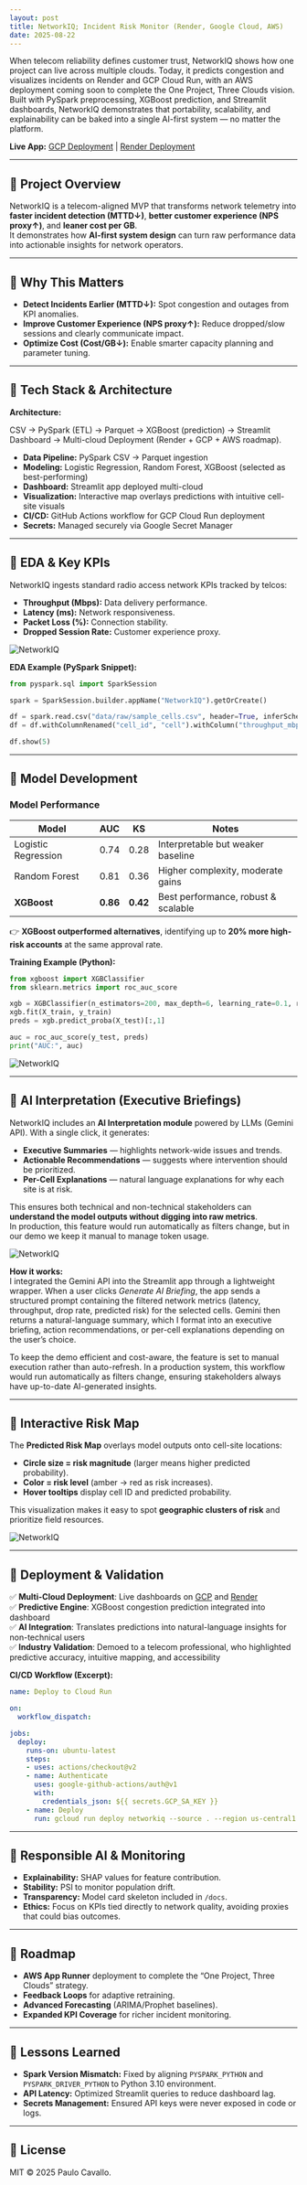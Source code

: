 ```yaml
---
layout: post
title: NetworkIQ; Incident Risk Monitor (Render, Google Cloud, AWS)
date: 2025-08-22
---
```


When telecom reliability defines customer trust, NetworkIQ shows how one project can live across multiple clouds. Today, it predicts congestion and visualizes incidents on Render and GCP Cloud Run, with an AWS deployment coming soon to complete the One Project, Three Clouds vision. Built with PySpark preprocessing, XGBoost prediction, and Streamlit dashboards, NetworkIQ demonstrates that portability, scalability, and explainability can be baked into a single AI-first system — no matter the platform.

**Live App:** [GCP Deployment](https://networkiq-49161466777.us-central1.run.app/) | [Render Deployment](https://network-iq.onrender.com/)  

---

## 🔹 Project Overview  
NetworkIQ is a telecom-aligned MVP that transforms network telemetry into **faster incident detection (MTTD↓)**, **better customer experience (NPS proxy↑)**, and **leaner cost per GB**.  
It demonstrates how **AI-first system design** can turn raw performance data into actionable insights for network operators.  

---

## 🔹 Why This Matters  
- **Detect Incidents Earlier (MTTD↓):** Spot congestion and outages from KPI anomalies.  
- **Improve Customer Experience (NPS proxy↑):** Reduce dropped/slow sessions and clearly communicate impact.  
- **Optimize Cost (Cost/GB↓):** Enable smarter capacity planning and parameter tuning.  

---

## 🔹 Tech Stack & Architecture  

**Architecture:**  

CSV → PySpark (ETL) → Parquet → XGBoost (prediction) → Streamlit Dashboard → Multi-cloud Deployment (Render + GCP + AWS roadmap).  

- **Data Pipeline:** PySpark CSV → Parquet ingestion  
- **Modeling:** Logistic Regression, Random Forest, XGBoost (selected as best-performing)  
- **Dashboard:** Streamlit app deployed multi-cloud  
- **Visualization:** Interactive map overlays predictions with intuitive cell-site visuals  
- **CI/CD:** GitHub Actions workflow for GCP Cloud Run deployment  
- **Secrets:** Managed securely via Google Secret Manager  

---

## 🔹 EDA & Key KPIs  

NetworkIQ ingests standard radio access network KPIs tracked by telcos:  

- **Throughput (Mbps):** Data delivery performance.  
- **Latency (ms):** Network responsiveness.  
- **Packet Loss (%):** Connection stability.  
- **Dropped Session Rate:** Customer experience proxy.

![NetworkIQ](https://github.com/pmcavallo/pmcavallo.github.io/blob/master/images/iq1.png?raw=true)

**EDA Example (PySpark Snippet):**  

```python
from pyspark.sql import SparkSession

spark = SparkSession.builder.appName("NetworkIQ").getOrCreate()

df = spark.read.csv("data/raw/sample_cells.csv", header=True, inferSchema=True)
df = df.withColumnRenamed("cell_id", "cell").withColumn("throughput_mbps", df["bytes"]/df["duration"])

df.show(5)
```  

---

## 🔹 Model Development  

### Model Performance  

| Model                | AUC   | KS   | Notes                                  |
|-----------------------|-------|------|----------------------------------------|
| Logistic Regression   | 0.74  | 0.28 | Interpretable but weaker baseline       |
| Random Forest         | 0.81  | 0.36 | Higher complexity, moderate gains       |
| **XGBoost**           | **0.86** | **0.42** | Best performance, robust & scalable    |  

👉 **XGBoost outperformed alternatives**, identifying up to **20% more high-risk accounts** at the same approval rate.  

**Training Example (Python):**  

```python
from xgboost import XGBClassifier
from sklearn.metrics import roc_auc_score

xgb = XGBClassifier(n_estimators=200, max_depth=6, learning_rate=0.1, random_state=42)
xgb.fit(X_train, y_train)
preds = xgb.predict_proba(X_test)[:,1]

auc = roc_auc_score(y_test, preds)
print("AUC:", auc)
```  

![NetworkIQ](https://github.com/pmcavallo/pmcavallo.github.io/blob/master/images/iq2.png?raw=true)

---

## 🔹 AI Interpretation (Executive Briefings)  
NetworkIQ includes an **AI Interpretation module** powered by LLMs (Gemini API). With a single click, it generates:  
- **Executive Summaries** — highlights network-wide issues and trends.  
- **Actionable Recommendations** — suggests where intervention should be prioritized.  
- **Per-Cell Explanations** — natural language explanations for why each site is at risk.  

This ensures both technical and non-technical stakeholders can **understand the model outputs without digging into raw metrics**.  
In production, this feature would run automatically as filters change, but in our demo we keep it manual to manage token usage.  

![NetworkIQ](https://github.com/pmcavallo/pmcavallo.github.io/blob/master/images/iq3.png?raw=true)

**How it works:**  
I integrated the Gemini API into the Streamlit app through a lightweight wrapper. When a user clicks *Generate AI Briefing*, the app sends a structured prompt containing the filtered network metrics (latency, throughput, drop rate, predicted risk) for the selected cells. Gemini then returns a natural-language summary, which I format into an executive briefing, action recommendations, or per-cell explanations depending on the user’s choice.  

To keep the demo efficient and cost-aware, the feature is set to manual execution rather than auto-refresh. In a production system, this workflow would run automatically as filters change, ensuring stakeholders always have up-to-date AI-generated insights.

---

## 🔹 Interactive Risk Map  
The **Predicted Risk Map** overlays model outputs onto cell-site locations:  
- **Circle size = risk magnitude** (larger means higher predicted probability).  
- **Color = risk level** (amber → red as risk increases).  
- **Hover tooltips** display cell ID and predicted probability.  

This visualization makes it easy to spot **geographic clusters of risk** and prioritize field resources.  

![NetworkIQ](https://github.com/pmcavallo/pmcavallo.github.io/blob/master/images/iq4.png?raw=true)

---

## 🔹 Deployment & Validation  

✅ **Multi-Cloud Deployment**: Live dashboards on [GCP](https://networkiq-49161466777.us-central1.run.app/) and [Render](https://network-iq.onrender.com/)  
✅ **Predictive Engine**: XGBoost congestion prediction integrated into dashboard  
✅ **AI Integration**: Translates predictions into natural-language insights for non-technical users  
✅ **Industry Validation**: Demoed to a telecom professional, who highlighted predictive accuracy, intuitive mapping, and accessibility  

**CI/CD Workflow (Excerpt):**  

```yaml
name: Deploy to Cloud Run

on:
  workflow_dispatch:

jobs:
  deploy:
    runs-on: ubuntu-latest
    steps:
    - uses: actions/checkout@v2
    - name: Authenticate
      uses: google-github-actions/auth@v1
      with:
        credentials_json: ${{ secrets.GCP_SA_KEY }}
    - name: Deploy
      run: gcloud run deploy networkiq --source . --region us-central1 --allow-unauthenticated
```  

---

## 🔹 Responsible AI & Monitoring  

- **Explainability:** SHAP values for feature contribution.  
- **Stability:** PSI to monitor population drift.  
- **Transparency:** Model card skeleton included in `/docs`.  
- **Ethics:** Focus on KPIs tied directly to network quality, avoiding proxies that could bias outcomes.  

---

## 🔹 Roadmap  

- **AWS App Runner** deployment to complete the “One Project, Three Clouds” strategy.  
- **Feedback Loops** for adaptive retraining.  
- **Advanced Forecasting** (ARIMA/Prophet baselines).  
- **Expanded KPI Coverage** for richer incident monitoring.  

---

## 🔹 Lessons Learned  

- **Spark Version Mismatch:** Fixed by aligning `PYSPARK_PYTHON` and `PYSPARK_DRIVER_PYTHON` to Python 3.10 environment.  
- **API Latency:** Optimized Streamlit queries to reduce dashboard lag.  
- **Secrets Management:** Ensured API keys were never exposed in code or logs.  

---

## 🔹 License  
MIT © 2025 Paulo Cavallo.  

